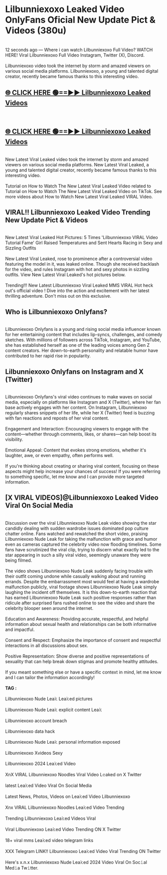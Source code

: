 # Lilbunniexoxo Leaked Video OnlyFans Oficial New Update Pict & Videos (380u)
<br>
12 seconds ago — Where i can watch Lilbunniexoxo Full Video? WATCH HERE! Viral Lilbunniexoxo Full Video Instagram, Twitter (X), Discord.
<br><br>
Lilbunniexoxo video took the internet by storm and amazed viewers on various social media platforms. Lilbunniexoxo, a young and talented digital creator, recently became famous thanks to this interesting video.
<br>
<h2><a href="https://play.trustnlinepharmacy.us?title=Lilbunniexoxo">🌐 CLICK HERE 🟢==►► Lilbunniexoxo Leaked Videos</a></h2>
<br>
<h2><a href="https://play.trustnlinepharmacy.us?title=Lilbunniexoxo">🌐 CLICK HERE 🟢==►► Lilbunniexoxo Leaked Videos</a></h2>
<br>
New Latest Viral Leaked video took the internet by storm and amazed viewers on various social media platforms. New Latest Viral Leaked, a young and talented digital creator, recently became famous thanks to this interesting video.
<br><br>
Tutorial on How to Watch The New Latest Viral Leaked Video related to Tutorial on How to Watch The New Latest Viral Leaked Video on TikTok. See more videos about How to Watch New Latest Viral Leaked VIRAL Video.
<br>
<h2>VIRAL!! Lilbunniexoxo Leaked Video Trending New Update Pict & Videos</h2>
<br>
New Latest Viral Leaked Hot Pictures: 5 Times 'Lilbunniexoxo VIRAL Video Tutorial Fame' Girl Raised Temperatures and Sent Hearts Racing in Sexy and Sizzling Outfits
<br><br>
New Latest Viral Leaked, rose to prominence after a controversial video featuring the model in it, was leaked online. Though she received backlash for the video, and rules Instagram with hot and sexy photos in sizzling outfits. View New Latest Viral Leaked's hot pictures below.
<br><br>
Trending!!! New Latest Lilbunniexoxo Viral Leaked MMS VIRAL Hot heck out's official video ! Dive into the action and excitement with her latest thrilling adventure. Don't miss out on this exclusive.
<br>
<h2>Who is Lilbunniexoxo Onlyfans?</h2>
<br>
Lilbunniexoxo Onlyfans is a young and rising social media influencer known for her entertaining content that includes lip-syncs, challenges, and comedy sketches. With millions of followers across TikTok, Instagram, and YouTube, she has established herself as one of the leading voices among Gen Z content creators. Her down-to-earth personality and relatable humor have contributed to her rapid rise in popularity.
<br>
<h2>Lilbunniexoxo Onlyfans on Instagram and X (Twitter)</h2>
<br>
Lilbunniexoxo Onlyfans's viral video continues to make waves on social media, especially on platforms like Instagram and X (Twitter), where her fan base actively engages with her content. On Instagram, Lilbunniexoxo regularly shares snippets of her life, while her X (Twitter) feed is buzzing with fan reactions and reposts of her viral content.
<br><br>
Engagement and Interaction: Encouraging viewers to engage with the content—whether through comments, likes, or shares—can help boost its visibility.
<br><br>
Emotional Appeal: Content that evokes strong emotions, whether it's laughter, awe, or even empathy, often performs well.
<br><br>
If you're thinking about creating or sharing viral content, focusing on these aspects might help increase your chances of success! If you were referring to something specific, let me know and I can provide more targeted information.
<br>
<h2>[X VIRAL VIDEOS]@Lilbunniexoxo Leaked Video Viral On Social Media</h2>
<br>
Discussion over the viral Lilbunniexoxo Nude Leak video showing the star candidly dealing with sudden wardrobe issues dominated pop culture chatter online. Fans watched and rewatched the short video, praising Lilbunniexoxo Nude Leak for taking the malfunction with grace and humor even as cameras captured the celebrity video now flooding timelines. Some fans have scrutinized the viral clip, trying to discern what exactly led to the star appearing in such a silly viral video, seemingly unaware they were being filmed.
<br><br>
The video shows Lilbunniexoxo Nude Leak suddenly facing trouble with their outfit coming undone while casually walking about and running errands. Despite the embarrassment most would feel at having a wardrobe malfunction publicly, viral footage shows Lilbunniexoxo Nude Leak simply laughing the incident off themselves. It is this down-to-earth reaction that has earned Lilbunniexoxo Nude Leak such positive responses rather than ridicule after surprised fans rushed online to see the video and share the celebrity blooper seen around the internet.
<br><br>
Education and Awareness: Providing accurate, respectful, and helpful information about sexual health and relationships can be both informative and impactful.
<br><br>
Consent and Respect: Emphasize the importance of consent and respectful interactions in all discussions about sex.
<br><br>
Positive Representation: Show diverse and positive representations of sexuality that can help break down stigmas and promote healthy attitudes.
<br><br>
If you meant something else or have a specific context in mind, let me know and I can tailor the information accordingly!
<br><br>
<strong>TAG :</strong>
<br><br>
Lilbunniexoxo Nude Lea𝚔 Lea𝚔ed pictures
<br><br>
Lilbunniexoxo Nude Lea𝚔 explicit content Lea𝚔
<br><br>
Lilbunniexoxo account breach
<br><br>
Lilbunniexoxo data hack
<br><br>
Lilbunniexoxo Nude Lea𝚔 personal information exposed
<br><br>
Lilbunniexoxo Xvideos Sexy
<br><br>
Lilbunniexoxo 2024 Lea𝚔ed Video
<br><br>
XnX VIRAL Lilbunniexoxo Noodles Viral Video L𝚎aked on X Twitter
<br><br>
latest Lea𝚔ed Video Viral On Social Media
<br><br>
Latest News, Photos, Videos on Lea𝚔ed Video Lilbunniexoxo
<br><br>
Xnx VIRAL Lilbunniexoxo Noodles Lea𝚔ed Video Trending
<br><br>
Trending Lilbunniexoxo Lea𝚔ed Videos Viral
<br><br>
Viral Lilbunniexoxo Lea𝚔ed Video Trending ON X Twitter
<br><br>
18+ viral mms Lea𝚔ed video telegram links
<br><br>
XXX Telegram LINK!! Lilbunniexoxo Lea𝚔ed Video Viral Trending ON Twitter
<br><br>
Here's x.n.x Lilbunniexoxo Nude Lea𝚔ed 2024 Video Viral On Soc𝚒al Med𝚒a Tw𝚒tter.